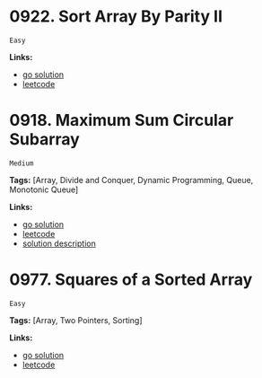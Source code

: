 
# 0922. Sort Array By Parity II

    Easy

**Links:**

- [go solution](./0922-sort-array-by-parity-ii.go)
- [leetcode](https://leetcode.com/problems/sort-array-by-parity-ii/)


# 0918. Maximum Sum Circular Subarray

    Medium

**Tags:** [Array, Divide and Conquer, Dynamic Programming, Queue, Monotonic Queue]

**Links:**

- [go solution](./0918-maximum-sum-circular-subarray.go)
- [leetcode](https://leetcode.com/problems/maximum-sum-circular-subarray/)
- [solution description](https://www.geeksforgeeks.org/maximum-contiguous-circular-sum/)



# 0977. Squares of a Sorted Array

    Easy

**Tags:** [Array, Two Pointers, Sorting]

**Links:**

- [go solution](./0977-squares-of-a-sorted-array.go)
- [leetcode](https://leetcode.com/problems/squares-of-a-sorted-array/)

